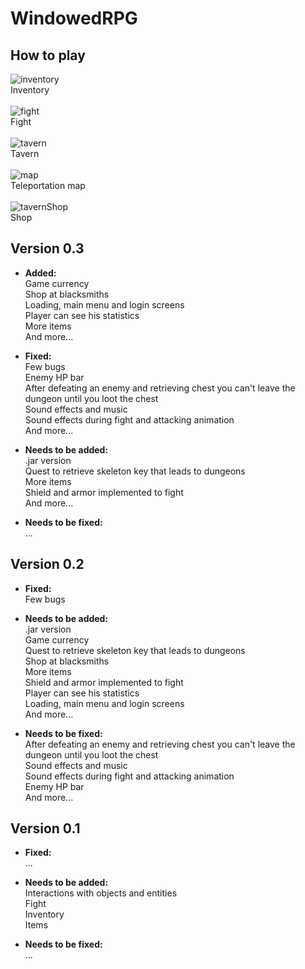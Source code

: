 # WindowedRPG

<strong>How to play</strong>
---
![inventory](https://user-images.githubusercontent.com/90755554/148623086-7b595b9e-7314-4c9b-9f73-01b3a52b3959.png)<br>Inventory<br><br>
![fight](https://user-images.githubusercontent.com/90755554/148623004-ca32063a-b7fe-4def-b56d-49afad5f2060.png) <br>Fight<br><br>
![tavern](https://user-images.githubusercontent.com/90755554/148623079-8489b593-d98c-4245-9db5-a9827c090d60.png) <br>Tavern<br><br>
![map](https://user-images.githubusercontent.com/90755554/148623090-38bf7a9a-2766-4553-9462-1083ba756e6a.png) <br>Teleportation map<br><br>
![tavernShop](https://user-images.githubusercontent.com/90755554/148623092-c689c1fe-c861-4070-a139-620c24a8cb53.png)<br> Shop<br>

<strong>Version 0.3</strong>
  ---
  - <b>Added: </b><br>
  Game currency<br>
  Shop at blacksmiths<br>
  Loading, main menu and login screens<br>
  Player can see his statistics<br>
  More items<br>
  And more...<br>
  
  - <b>Fixed: </b><br>
  Few bugs<br>
  Enemy HP bar<br>
  After defeating an enemy and retrieving chest you can't leave the dungeon until you loot the chest<br>
  Sound effects and music<br>
  Sound effects during fight and attacking animation<br>
  And more...<br>
  
  - <b>Needs to be added: </b><br>
  .jar version<br>
  Quest to retrieve skeleton key that leads to dungeons<br>
  More items<br>
  Shield and armor implemented to fight<br>
  And more...<br>
  
  - <b>Needs to be fixed: </b><br>
  ...
  
  
  <strong>Version 0.2</strong>
  ---
  - <b>Fixed: </b><br>
  Few bugs
  
  - <b>Needs to be added: </b><br>
  .jar version<br>
  Game currency<br>
  Quest to retrieve skeleton key that leads to dungeons<br>
  Shop at blacksmiths<br>
  More items<br>
  Shield and armor implemented to fight<br>
  Player can see his statistics<br>
  Loading, main menu and login screens<br>
  And more...<br>
  
  - <b>Needs to be fixed: </b><br>
  After defeating an enemy and retrieving chest you can't leave the dungeon until you loot the chest<br>
  Sound effects and music<br>
  Sound effects during fight and attacking animation<br>
  Enemy HP bar<br>
  And more...<br>
  
  
  <strong>Version 0.1</strong>
  ---
  - <b>Fixed: </b><br>
  ...
  
  - <b>Needs to be added: </b><br>
  Interactions with objects and entities<br>
  Fight<br>
  Inventory<br>
  Items
  
  - <b>Needs to be fixed: </b><br>
  ...
  

 
